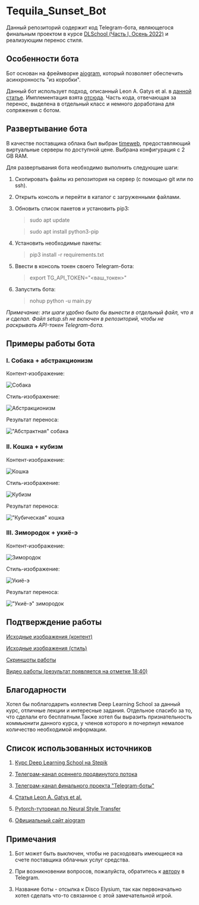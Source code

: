 # Tequila_Sunset_Bot

Данный репозиторий содержит код Telegram-бота, являющегося финальным проектом в курсе [DLSchool (Часть I, Осень 2022)](https://stepik.org/course/124069/syllabus) и реализующим перенос стиля.


## Особенности бота

Бот основан на фреймворке [aiogram](https://aiogram.dev), который позволяет обеспечить асинхронность "из коробки".

Данный бот использует подход, описанный Leon A. Gatys et al. в [данной статье](https://arxiv.org/abs/1508.06576). Имплементация взята [отсюда](https://pytorch.org/tutorials/advanced/neural_style_tutorial.html). Часть кода, отвечающая за перенос, выделена в отдельный класс и немного доработана для сопряжения с ботом.


## Развертывание бота

В качестве поставщика облака был выбран [timeweb](https://timeweb.com/ru/), предоставляющий виртуальные серверы по доступной цене. Выбрана конфигурация с 2 GB RAM.

Для развертывания бота необходимо выполнить следующие шаги:

1. Скопировать файлы из репозитория на сервер (с помощью git или по ssh).

2. Открыть консоль и перейти в каталог с загруженными файлами.

3. Обновить список пакетов и установить pip3:

    > sudo apt update

    > sudo apt install python3-pip

4. Установить необходимые пакеты:

    > pip3 install -r requirements.txt

5. Ввести в консоль токен своего Telegram-бота:

    > export TG_API_TOKEN="<ваш_токен>"

6. Запустить бота:

    > nohup python -u main.py 


_Примечание: эти шаги удобно было бы вынести в отдельный файл, что я и сделал. Файл setup.sh не включен в репозиторий, чтобы не раскрывать API-токен Telegram-бота._

## Примеры работы бота

### I. Собака + абстракционизм

Контент-изображение:

![Собака](https://i.imgur.com/CGJuWec.jpg)

Стиль-изображение:

![Абстракционизм](https://i.imgur.com/7mqtAUA.jpg)

Результат переноса:

!["Aбстрактная" собака](https://i.imgur.com/8S5rorv.jpg)


### II. Кошка + кубизм

Контент-изображение:

![Кошка](https://i.imgur.com/jaE1ZZS.jpg)

Стиль-изображение:

![Кубизм](https://i.imgur.com/nxgXiql.jpg)

Результат переноса:

!["Кубическая" кошка](https://i.imgur.com/UC4uwvM.jpg)


### III. Зимородок + укиё-э 

Контент-изображение:

![Зимородок](https://i.imgur.com/KOVqPLg.jpg)

Стиль-изображение:

![Укиё-э](https://i.imgur.com/ICIGAAi.jpg)

Результат переноса:

!["Укиё-э" зимородок](https://i.imgur.com/qAQKXFC.jpg)


## Подтверждение работы

[Исходные изображения (контент)](https://drive.google.com/drive/folders/1i0auQKNb_hAwqvAiNjCikSgrxchbxPZP?usp=sharing)

[Исходные изображения (стиль)](https://drive.google.com/drive/folders/1U_dTlL4cXMyMC5Fdhyhup-th9S5z_tGz?usp=sharing)

[Скриншоты работы](https://drive.google.com/drive/folders/18Z1hHPKDpA3P1KdHej70QdzbLUtWToJo?usp=sharing)

[Видео работы (результат появляется на отметке 18:40)](https://drive.google.com/file/d/1WkcVrILeZ7V0TTR4CjOX_UH-0_mLSnGH/view?usp=sharing)


## Благодарности

Хотел бы поблагодарить коллектив Deep Learning School за данный курс, отличные лекции и интересные задания. Отдельное спасибо за то, что сделали его бесплатным.Также хотел бы выразить признательность коммьюнити данного курса, у членов которого я почерпнул немалое количество необходимой информации.


## Список использованных источников

1. [Курс Deep Learning School на Stepik](https://stepik.org/course/124069/syllabus)

2. [Телеграм-канал осеннего продвинутого потока](https://t.me/dls_fall2022_advanced)

3. [Телеграм-канал финального проекта "Telegram-боты"](https://t.me/+ge3EASnRQtUyNzAy)

4. [Статья Leon A. Gatys et al.](https://arxiv.org/abs/1508.06576)

5. [Pytorch-туториал по Neural Style Transfer](https://pytorch.org/tutorials/advanced/neural_style_tutorial.html)

6. [Официальный сайт aiogram](https://aiogram.dev)


## Примечания

1. Бот может быть выключен, чтобы не расходовать имеющиеся на счете поставщика облачных услуг средства.

2. При возникновении вопросов, пожалуйста, обратитесь к [автору](https://t.me/Papayaspark) в Telegram.

3. Название боты - отсылка к Disco Elysium, так как первоначально хотел сделать что-то связанное с этой замечательной игрой.

